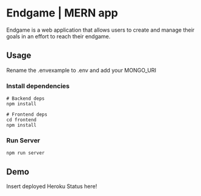# Endgame | MERN app

Endgame is a web application that allows users to create and manage their goals in an effort to reach their endgame.

## Usage

Rename the .envexample to .env and add your MONGO_URI

### Install dependencies

```
# Backend deps
npm install

# Frontend deps
cd frontend
npm install
```

### Run Server

```
npm run server
```

## Demo

Insert deployed Heroku Status here!
